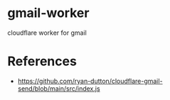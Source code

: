# gmail-worker
cloudflare worker for gmail



# References

* https://github.com/ryan-dutton/cloudflare-gmail-send/blob/main/src/index.js